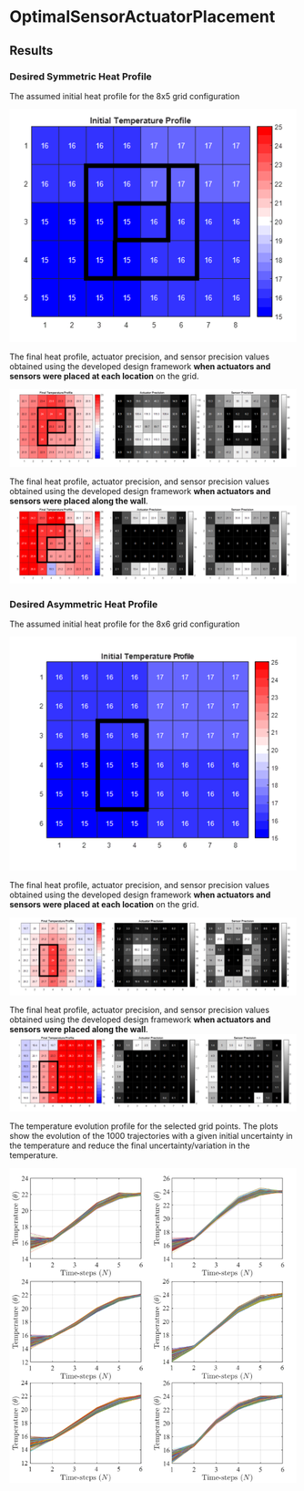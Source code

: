 # OptimalSensorActuatorPlacement

## Results

### Desired Symmetric Heat Profile

The assumed initial heat profile for the 8x5 grid configuration

![Start8x5](https://github.com/ramaniitrgoyal92/OptimalSensorActuatorPlacement/blob/main/Result/Start8x5.png)

The final heat profile, actuator precision, and sensor precision values obtained using the developed design framework **when actuators and sensors were placed at each location** on the grid. 

![Initial8x5](https://github.com/ramaniitrgoyal92/OptimalSensorActuatorPlacement/blob/main/Result/Initial8x5.png)

The final heat profile, actuator precision, and sensor precision values obtained using the developed design framework **when actuators and sensors were placed along the wall**.
![Wall8x5](https://github.com/ramaniitrgoyal92/OptimalSensorActuatorPlacement/blob/main/Result/Wall8x5.png)

### Desired Asymmetric Heat Profile

The assumed initial heat profile for the 8x6 grid configuration

![Start8x6](https://github.com/ramaniitrgoyal92/OptimalSensorActuatorPlacement/blob/main/Result/Start8x6.png)

The final heat profile, actuator precision, and sensor precision values obtained using the developed design framework **when actuators and sensors were placed at each location** on the grid. 

![Initial8x6](https://github.com/ramaniitrgoyal92/OptimalSensorActuatorPlacement/blob/main/Result/Initial8x6.png)

The final heat profile, actuator precision, and sensor precision values obtained using the developed design framework **when actuators and sensors were placed along the wall**.
![Wall8x6](https://github.com/ramaniitrgoyal92/OptimalSensorActuatorPlacement/blob/main/Result/Wall8x6.png)


The temperature evolution profile for the selected grid points. The plots show the evolution of the 1000 trajectories with a given initial uncertainty in the temperature and reduce the final uncertainty/variation in the temperature.

![Var_wall_8x6](https://github.com/ramaniitrgoyal92/OptimalSensorActuatorPlacement/blob/main/Result/Var_wall_8x6.png)
